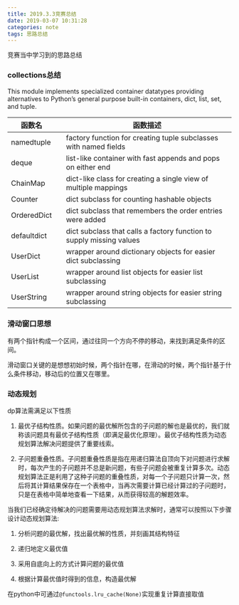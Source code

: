 ```yaml
---
title: 2019.3.3竞赛总结
date: 2019-03-07 10:31:28
categories: note
tags: 思路总结
---
```

竞赛当中学习到的思路总结
<!--more-->
### collections总结
This module implements specialized container datatypes providing alternatives to Python’s general purpose built-in containers, dict, list, set, and tuple. 

| 函数名 | | 函数描述 |
| ---- | - | ---- |
| namedtuple | | factory function for creating tuple subclasses with named fields |
| deque | | list-like container with fast appends and pops on either end |
| ChainMap | | dict-like class for creating a single view of multiple mappings |
| Counter | | dict subclass for counting hashable objects | 
| OrderedDict | | dict subclass that remembers the order entries were added |
| defaultdict | | dict subclass that calls a factory function to supply missing values |
| UserDict | | wrapper around dictionary objects for easier dict subclassing |
| UserList | | wrapper around list objects for easier list subclassing |
| UserString | | wrapper around string objects for easier string subclassing |

### 滑动窗口思想
有两个指针构成一个区间，通过往同一个方向不停的移动，来找到满足条件的区间。 

滑动窗口关键的是想想初始时候，两个指针在哪，在滑动的时候，两个指针基于什么条件移动，移动后的位置又在哪里。

### 动态规划
dp算法需满足以下性质
1. 最优子结构性质。如果问题的最优解所包含的子问题的解也是最优的，我们就称该问题具有最优子结构性质（即满足最优化原理）。最优子结构性质为动态规划算法解决问题提供了重要线索。  

2. 子问题重叠性质。子问题重叠性质是指在用递归算法自顶向下对问题进行求解时，每次产生的子问题并不总是新问题，有些子问题会被重复计算多次。动态规划算法正是利用了这种子问题的重叠性质，对每一个子问题只计算一次，然后将其计算结果保存在一个表格中，当再次需要计算已经计算过的子问题时，只是在表格中简单地查看一下结果，从而获得较高的解题效率。 

当我们已经确定待解决的问题需要用动态规划算法求解时，通常可以按照以下步骤设计动态规划算法:
1. 分析问题的最优解，找出最优解的性质，并刻画其结构特征 

2. 递归地定义最优值 

3. 采用自底向上的方式计算问题的最优值 

4. 根据计算最优值时得到的信息，构造最优解 

在python中可通过`@functools.lru_cache(None)`实现重复计算直接取值